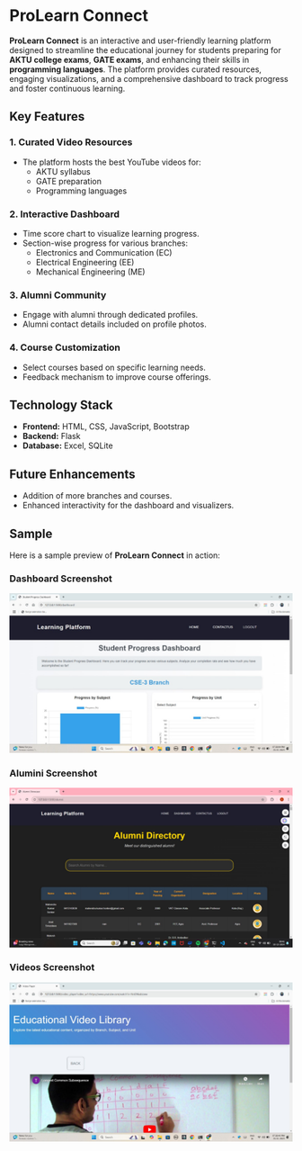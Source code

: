 # ProLearn Connect

**ProLearn Connect** is an interactive and user-friendly learning platform designed to streamline the educational journey for students preparing for **AKTU college exams**, **GATE exams**, and enhancing their skills in **programming languages**. The platform provides curated resources, engaging visualizations, and a comprehensive dashboard to track progress and foster continuous learning.

## Key Features

### 1. Curated Video Resources
- The platform hosts the best YouTube videos for:
  - AKTU syllabus
  - GATE preparation
  - Programming languages

### 2. Interactive Dashboard
- Time score chart to visualize learning progress.
- Section-wise progress for various branches:
  - Electronics and Communication (EC)
  - Electrical Engineering (EE)
  - Mechanical Engineering (ME)

### 3. Alumni Community
- Engage with alumni through dedicated profiles.
- Alumni contact details included on profile photos.

### 4. Course Customization
- Select courses based on specific learning needs.
- Feedback mechanism to improve course offerings.


## Technology Stack
- **Frontend:** HTML, CSS, JavaScript, Bootstrap
- **Backend:** Flask
- **Database:** Excel, SQLite

## Future Enhancements
- Addition of more branches and courses.
- Enhanced interactivity for the dashboard and visualizers.
## Sample

Here is a sample preview of **ProLearn Connect** in action:

### Dashboard Screenshot
![Dashboard Screenshot](dashboard.jpeg)

### Alumini Screenshot
![Alumini Screenshot](Alumini.jpeg)

### Videos Screenshot
![Videos Screenshot](Videos.jpeg)


